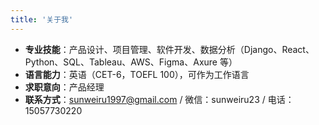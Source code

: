 ```yaml
---
title: '关于我'
---
```


- **专业技能**：产品设计、项目管理、软件开发、数据分析（Django、React、Python、SQL、Tableau、AWS、Figma、Axure 等）
- **语言能力**：英语（CET-6，TOEFL 100），可作为工作语言
- **求职意向**：产品经理
- **联系方式**：sunweiru1997@gmail.com / 微信：sunweiru23 / 电话：15057730220
